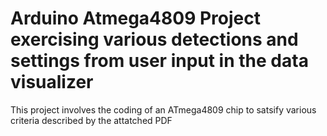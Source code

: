 # Arduino Atmega4809 Project exercising various detections and settings from user input in the data visualizer
This project involves the coding of an ATmega4809 chip to satsify various criteria described by the attatched PDF
